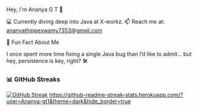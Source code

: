 Hey, I'm Ananya G T 👋

💻 Currently diving deep into Java at X-workz.
📫 Reach me at: ananyathippeswamy7353@gmail.com


🌟 Fun Fact About Me

I once spent more time fixing a single Java bug than I’d like to admit… but hey, persistence is key, right? 🛠

### 📊 GitHub Streaks  
[![GitHub Streak](https://github-readme-streak-stats.herokuapp.com/?user=Ananya-gt1&theme=dark&hide_border=true)](https://git.io/streak-stats)
https://github-readme-streak-stats.herokuapp.com/?user=Ananya-gt1&theme=dark&hide_border=true
